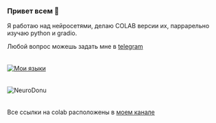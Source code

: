 ### Привет всем 👋
  Я работаю над нейросетями, делаю COLAB версии их, паррарельно изучаю python и gradio.
  
  Любой вопрос можешь задать мне в <a href=https://t.me/NeuroDonu>telegram</a>
  <br><br><br>
  [![Мои языки](https://github-readme-stats.vercel.app/api/top-langs/?username=neurodonu&layout=compact)](https://github.com/anuraghazra/github-readme-stats)
  <br><br><br>
  <img src="https://count.getloli.com/get/@NeuroDonu?theme=rule34" alt="NeuroDonu" />
  <br><br><br>
  Все ссылки на colab расположены в <a href=https://t.me/DERKARTA>моем канале</a>
